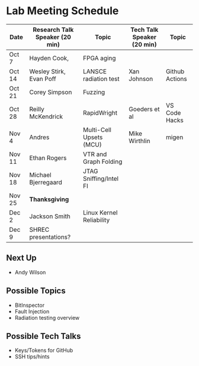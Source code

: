 
# Lab Meeting Schedule


| Date      | Research Talk Speaker (20 min)    | Topic                     | Tech Talk Speaker (20 min)    | Topic            |
|-----------|-----------------------------------|---------------------------|-------------------------------|------------------|
|Oct 7      | Hayden Cook,                      | FPGA aging                |                               |                  |
|Oct 14     | Wesley Stirk, Evan Poff           | LANSCE radiation test     | Xan Johnson                   |Github Actions    |
|Oct 21     | Corey Simpson                     | Fuzzing                   |                               |                  |
|Oct 28     | Reilly McKendrick                 | RapidWright               | Goeders et al                 |VS Code Hacks     |
|Nov 4      | Andres                            | Multi-Cell Upsets (MCU)   | Mike Wirthlin                 |migen             | 
|Nov 11     | Ethan Rogers                      | VTR and Graph Folding     |                               |                  | 
|Nov 18     | Michael Bjerregaard               | JTAG Sniffing/Intel FI    |                               |                  | 
|Nov 25     | **Thanksgiving**                  |                           |                               |                  | 
|Dec 2      | Jackson Smith                     | Linux Kernel Reliability  |                               |                  | 
|Dec 9      | SHREC presentations?              |                           |                               |                  | 


## Next Up
* Andy Wilson


## Possible Topics
- BitInspector
- Fault Injection
- Radiation testing overview

## Possible Tech Talks
- Keys/Tokens for GitHub
- SSH tips/hints
